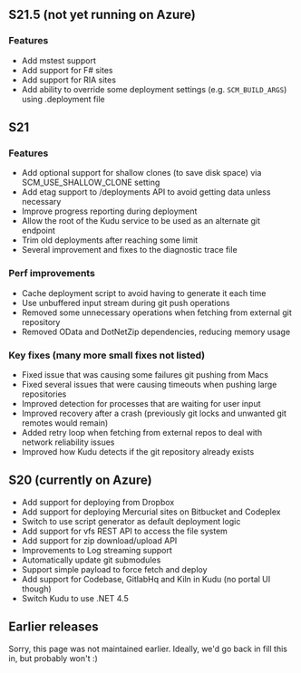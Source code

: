 ## S21.5 (not yet running on Azure)

### Features
* Add mstest support
* Add support for F# sites
* Add support for RIA sites
* Add ability to override some deployment settings (e.g. `SCM_BUILD_ARGS`) using .deployment file

## S21

### Features
* Add optional support for shallow clones (to save disk space) via SCM_USE_SHALLOW_CLONE setting
* Add etag support to /deployments API to avoid getting data unless necessary
* Improve progress reporting during deployment
* Allow the root of the Kudu service to be used as an alternate git endpoint
* Trim old deployments after reaching some limit
* Several improvement and fixes to the diagnostic trace file

### Perf improvements
* Cache deployment script to avoid having to generate it each time
* Use unbuffered input stream during git push operations
* Removed some unnecessary operations when fetching from external git repository
* Removed OData and DotNetZip dependencies, reducing memory usage

### Key fixes (many more small fixes not listed)
* Fixed issue that was causing some failures git pushing from Macs
* Fixed several issues that were causing timeouts when pushing large repositories
* Improved detection for processes that are waiting for user input
* Improved recovery after a crash (previously git locks and unwanted git remotes would remain)
* Added retry loop when fetching from external repos to deal with network reliability issues
* Improved how Kudu detects if the git repository already exists

## S20 (currently on Azure)
* Add support for deploying from Dropbox
* Add support for deploying Mercurial sites on Bitbucket and Codeplex
* Switch to use script generator as default deployment logic
* Add support for vfs REST API to access the file system
* Add support for zip download/upload API
* Improvements to Log streaming support
* Automatically update git submodules
* Support simple payload to force fetch and deploy
* Add support for Codebase, GitlabHq and Kiln in Kudu (no portal UI though)
* Switch Kudu to use .NET 4.5

## Earlier releases

Sorry, this page was not maintained earlier. Ideally, we'd go back in fill this in, but probably won't :)